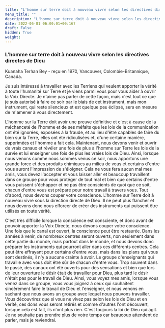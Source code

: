 ```yaml
---
title: "L'homme sur terre doit à nouveau vivre selon les directives directes de Dieu"
menu_title: ""
description: "L'homme sur terre doit à nouveau vivre selon les directives directes de Dieu"
date: 2022-06-01 06:00:01+00:167
draft: False
hidden: True
weight:
---
```

### L'homme sur terre doit à nouveau vivre selon les directives directes de Dieu

Kuanaha Terhan Bey - reçu en 1970, Vancouver, Colombie-Britannique, Canada.

Je suis intéressé à travailler avec les Terriens qui veulent apporter la vérité à toute l'humanité sur Terre et je viens parmi vous pour vous aider à ouvrir la Voix Directe. Je n'aime pas parler de cette façon, mais c'est tout ce que je suis autorisé à faire ce soir par le biais de cet instrument, mais mon instrument, qui reste silencieux et est quelque peu éclipsé, sera en mesure de m'amener à vous directement.

L'homme sur la Terre doit avoir une preuve définitive et c'est à cause de la méchanceté de l'homme et de ses méfaits que les lois de la communication ont été ignorées, exposées à la fraude, et au lieu d'être capables de faire du bien sur la Terre, elles ont été ridiculisées et, d'une certaine manière, supprimées et l'homme a fait cela. Maintenant, nous devons venir et ouvrir de vrais canaux et révéler une fois de plus à l'homme sur Terre les lois de la survie et lui enseigner une fois de plus les vraies lois de Dieu. Ainsi, lorsque nous venons comme nous sommes venus ce soir, nous apportons une grande force et des produits chimiques au milieu de vous et certains d'entre vous auront l'impression de s'éloigner. Cela ne vous fera aucun mal mes amis, vous devez l'accepter et vous laisser aller et beaucoup travaillent dans ce groupe pour vous protéger de tout mal et bien que certains d'entre vous puissent s'échapper et ne pas être conscients de quoi que ce soit, chacun d'entre vous est préparé pour notre travail à travers vous. Tout d'abord, nous devons couper votre conscience. L'homme sur Terre doit à nouveau vivre sous la direction directe de Dieu. Il ne peut plus flancher et nous devons donc nous efforcer de créer des instruments qui puissent être utilisés en toute vérité.

C'est très difficile lorsque la conscience est consciente, et donc avant de pouvoir apporter la Voix Directe, nous devons couper votre conscience. Une fois que le canal est ouvert, la conscience peut être restaurée. Dans les années à venir, de nombreux centres seront ouverts, non seulement dans cette partie du monde, mais partout dans le monde, et nous devons donc préparer les instruments qui pourront aller dans ces différents centres. Cela peut être effrayant pour certains d'entre vous, mais dans les plans qui vous sont destinés, il n'y a aucune crainte à avoir. Le groupe d'enseignants qui travaille avec vous doit être sûr de chacun d'entre vous. Trop souvent dans le passé, des canaux ont été ouverts pour des sensations et bien que lors de leur ouverture le désir était de travailler pour Dieu, plus tard le désir n'était pas pour le travail de Dieu. Ainsi, vous voyez mes amis, lorsque vous venez dans ce groupe, vous vous joignez à ceux qui souhaitent sincèrement faire le travail de Dieu et l'enseigner, et nous venons en sachant que nous avons un groupe avec lequel nous pouvons travailler. Vous découvrirez que si vous ne vivez pas selon les lois de Dieu et en vérité, ces dons vous seront retirés et comme d'autres l'ont découvert, lorsque cela est fait, ils n'ont plus rien. C'est toujours la loi de Dieu qui agit. Je ne souhaite pas prendre plus de votre temps car beaucoup attendent de parler, mais je reviendrai.
